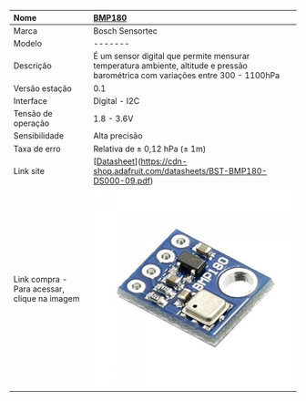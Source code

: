 | Nome | [BMP180](https://www.rapidonline.com/pdf/35-1630_V1.pdf) |
| :--- | :--- |
| Marca | Bosch Sensortec |
| Modelo | ------- |
| Descrição | É um sensor digital que permite mensurar temperatura ambiente, altitude e pressão barométrica com variações entre 300 - 1100hPa |
| Versão estação | 0.1 |
| Interface | Digital - I2C |
| Tensão de operação | 1.8 - 3.6V |
| Sensibilidade | Alta precisão |
| Taxa de erro | Relativa de ± 0,12 hPa \(± 1m\) |
| Link site | [[Datasheet](https://pt.scribd.com/document/330114210/Rohm-Co-Ltd-Bh1750-datasheet)](https://cdn-shop.adafruit.com/datasheets/BST-BMP180-DS000-09.pdf) |
| Link compra - Para acessar, clique na imagem | [![](/assets/bmp180.jpg)](http://www.americanas.com.br/produto/18088701/sensor-de-pressao-e-temperatura-barometrico-bmp180?WT.srch=1&condition=NEW&epar=&epar=bp_pl_00_go_inf-aces_acessorios_geral_gmv&gclid=CMe7su3189ECFUkIkQoda1gCiw&opn=YSMESP&sellerId=4164272000188) |



